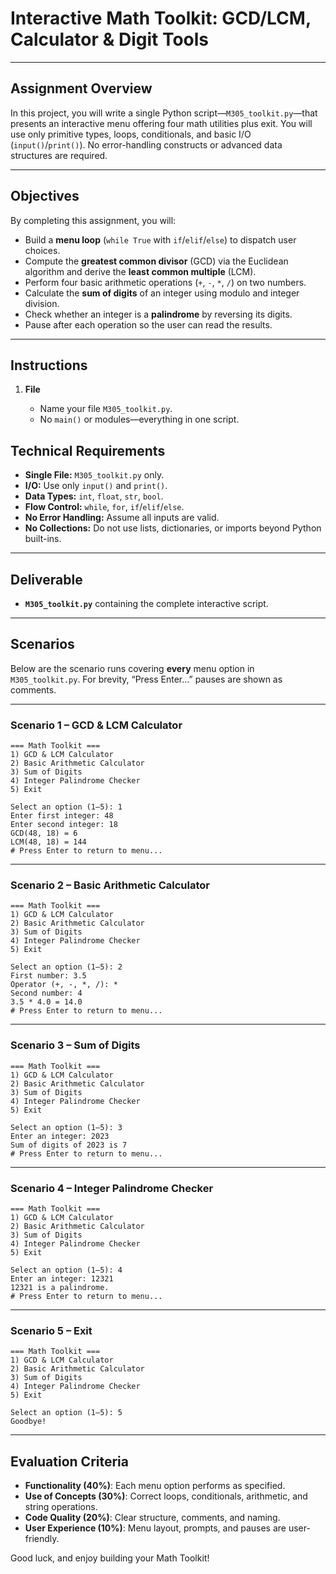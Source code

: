 # Interactive Math Toolkit: GCD/LCM, Calculator & Digit Tools
---
## Assignment Overview

In this project, you will write a single Python script—`M305_toolkit.py`—that presents an interactive menu offering four math utilities plus exit. You will use only primitive types, loops, conditionals, and basic I/O (`input()`/`print()`). No error-handling constructs or advanced data structures are required.

---

## Objectives

By completing this assignment, you will:

* Build a **menu loop** (`while True` with `if`/`elif`/`else`) to dispatch user choices.
* Compute the **greatest common divisor** (GCD) via the Euclidean algorithm and derive the **least common multiple** (LCM).
* Perform four basic arithmetic operations (`+`, `-`, `*`, `/`) on two numbers.
* Calculate the **sum of digits** of an integer using modulo and integer division.
* Check whether an integer is a **palindrome** by reversing its digits.
* Pause after each operation so the user can read the results.

---

## Instructions

1. **File**

   * Name your file `M305_toolkit.py`.
   * No `main()` or modules—everything in one script.


## Technical Requirements

* **Single File:** `M305_toolkit.py` only.
* **I/O:** Use only `input()` and `print()`.
* **Data Types:** `int`, `float`, `str`, `bool`.
* **Flow Control:** `while`, `for`, `if`/`elif`/`else`.
* **No Error Handling:** Assume all inputs are valid.
* **No Collections:** Do not use lists, dictionaries, or imports beyond Python built-ins.

---

## Deliverable

* **`M305_toolkit.py`** containing the complete interactive script.

---

## Scenarios

Below are the scenario runs covering **every** menu option in `M305_toolkit.py`. For brevity, “Press Enter…” pauses are shown as comments.

---

### Scenario 1 – GCD & LCM Calculator

```
=== Math Toolkit ===
1) GCD & LCM Calculator
2) Basic Arithmetic Calculator
3) Sum of Digits
4) Integer Palindrome Checker
5) Exit

Select an option (1–5): 1
Enter first integer: 48
Enter second integer: 18
GCD(48, 18) = 6
LCM(48, 18) = 144
# Press Enter to return to menu...
```

---

### Scenario 2 – Basic Arithmetic Calculator

```
=== Math Toolkit ===
1) GCD & LCM Calculator
2) Basic Arithmetic Calculator
3) Sum of Digits
4) Integer Palindrome Checker
5) Exit

Select an option (1–5): 2
First number: 3.5
Operator (+, -, *, /): *
Second number: 4
3.5 * 4.0 = 14.0
# Press Enter to return to menu...
```

---

### Scenario 3 – Sum of Digits

```
=== Math Toolkit ===
1) GCD & LCM Calculator
2) Basic Arithmetic Calculator
3) Sum of Digits
4) Integer Palindrome Checker
5) Exit

Select an option (1–5): 3
Enter an integer: 2023
Sum of digits of 2023 is 7
# Press Enter to return to menu...
```

---

### Scenario 4 – Integer Palindrome Checker

```
=== Math Toolkit ===
1) GCD & LCM Calculator
2) Basic Arithmetic Calculator
3) Sum of Digits
4) Integer Palindrome Checker
5) Exit

Select an option (1–5): 4
Enter an integer: 12321
12321 is a palindrome.
# Press Enter to return to menu...
```

---

### Scenario 5 – Exit

```
=== Math Toolkit ===
1) GCD & LCM Calculator
2) Basic Arithmetic Calculator
3) Sum of Digits
4) Integer Palindrome Checker
5) Exit

Select an option (1–5): 5
Goodbye!
```


---

## Evaluation Criteria

* **Functionality (40%)**: Each menu option performs as specified.
* **Use of Concepts (30%)**: Correct loops, conditionals, arithmetic, and string operations.
* **Code Quality (20%)**: Clear structure, comments, and naming.
* **User Experience (10%)**: Menu layout, prompts, and pauses are user-friendly.

Good luck, and enjoy building your Math Toolkit!
